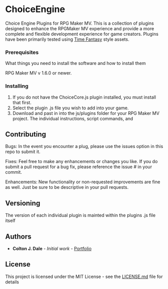 # ChoiceEngine
Choice Engine Plugins for RPG Maker MV. This is a collection of plugins designed to enhance the RPGMaker MV experience and provide a more complete and flexible development experience for game creators. Plugins have been primarily tested using [Time Fantasy](http://timefantasy.net/) style assets. 

### Prerequisites

What things you need to install the software and how to install them

RPG Maker MV v 1.6.0 or newer.

### Installing

1. If you do not have the ChoiceCore.js plugin installed, you must install that first. 
2. Select the plugin .js file you wish to add into your game.
2. Download and past in into the js/plugins folder for your RPG Maker MV project. The individual instructions, script commands, and  

## Contributing

Bugs: In the event you encounter a plug, please use the issues option in this repo to submit it. 

Fixes: Feel free to make any enhancements or changes you like. If you do submit a pull request for a bug fix, please reference the issue # in your commit. 

Enhancements: New functionality or non-requested improvements are fine as well. Just be sure to be descriptive in your pull requests.

## Versioning

The version of each individual plugin is mainted within the plugins .js file itself

## Authors

* **Colton J. Dale** - *Initial work* - [Portfolio](https://www.coltonjdale.com)

## License

This project is licensed under the MIT License - see the [LICENSE.md](LICENSE.md) file for details
